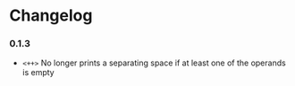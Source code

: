 # Changelog

### 0.1.3

* `<++>` No longer prints a separating space if at least one of the operands is empty
